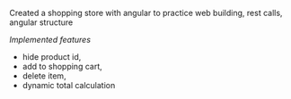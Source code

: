 Created a shopping store with angular to practice web building, rest calls, angular structure

*Implemented features*
* hide product id,
* add to shopping cart,
* delete item, 
* dynamic total calculation
